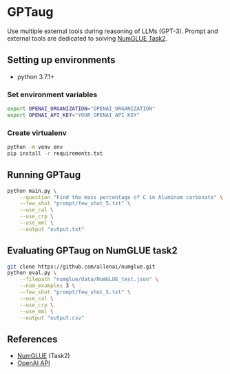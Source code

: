 # GPTaug
Use multiple external tools during reasoning of LLMs (GPT-3).
Prompt and external tools are dedicated to solving [NumGLUE Task2](https://github.com/allenai/numglue).

## Setting up environments
- python 3.7.1+

### Set environment variables

```bash
export OPENAI_ORGANIZATION="OPENAI_ORGANIZATION"
export OPENAI_API_KEY="YOUR_OPENAI_API_KEY"
```

### Create virtualenv

```bash
python -m venv env
pip install -r requirements.txt
```

## Running GPTaug

```bash
python main.py \
    --question "Find the mass percentage of C in Aluminum carbonate" \
    --few_shot "prompt/few_shot_5.txt" \
    --use_cal \
    --use_crp \
    --use_mml \
    --output "output.txt"
```

## Evaluating GPTaug on NumGLUE task2

```bash
git clone https://github.com/allenai/numglue.git
python eval.py \
    --filepath "numglue/data/NumGLUE_test.json" \
    --num_examples 3 \
    --few_shot "prompt/few_shot_5.txt" \
    --use_cal \
    --use_crp \
    --use_mml \
    --output "output.csv"
```


## References
- [NumGLUE](https://github.com/allenai/numglue) (Task2)
- [OpenAI API](https://platform.openai.com/docs/api-reference/introduction)
